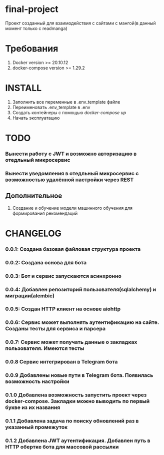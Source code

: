 # final-project

Проект созданный для взаимодействия с сайтами с мангой(в данный момент только с readmanga)

# Требования   
1. Docker version >= 20.10.12
2. docker-compose version >= 1.29.2
   
# INSTALL
1. Заполнить все переменные в .env_template файле
2. Переименовать .env_template в .env
3. Создать контейнеры с помощью _docker-compose up_
4. Начать эксплуатацию

# TODO
### Вынести работу с JWT и возможно авторизацию в отедльный микросервис
### Вынести уведомления в отедльный микросервис с возможностью удалённой настройки через REST
## Дополнительное
1. Создание и обучение модели машинного обучения для формирования рекомендаций
# CHANGELOG
### 0.0.1: Создана базовая файловая структура проекта 
### 0.0.2: Создана основа для бота
### 0.0.3: Бот и сервис запускаются асинхронно
### 0.0.4: Добавлен репозиторий пользователя(sqlalchemy) и миграции(alembic)
### 0.0.5: Создан HTTP клиент на основе aiohttp
### 0.0.6: Сервис может выполнять аутентификацию на сайте. Созданы тесты для сервиса и парсера
### 0.0.7: Сервис может получать данные о закладках пользователя. Имеются тесты
### 0.0.8  Сервис интегрирован в Telegram бота
### 0.0.9  Добавлены новые пути в Telegram бота. Появилась возможность настройки
### 0.1.0  Добавлена возможность запустить проект через docker-compose. Закладки можно выводить по первый букве из их названия
### 0.1.1  Добавлена задача по поиску обновлений раз в указанный промежуток
### 0.1.2  Добавлена JWT аутентификация. Добавлен путь в HTTP обертке бота для массовой рассылки
